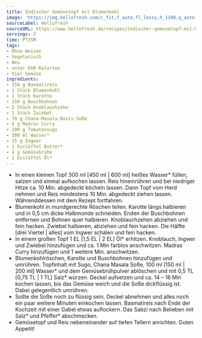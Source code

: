 ```yaml
---
title: Indischer Gemüsetopf mit Blumenkohl
image: 'https://img.hellofresh.com/c_fit,f_auto,fl_lossy,h_1100,q_auto,w_2600/hellofresh_s3/image/indischer-gemusetopf-mit-blumenkohl-d55c2d57.jpg'
sourceLabel: Hellofresh
sourceURL: https://www.hellofresh.de/recipes/indischer-gemusetopf-mit-blumenkohl-62fbdf2a426acbca87073c5f
servings: 2
time: PT35M
tags:
- Ohne Weizen
- Vegetarisch
- Neu
- unter 650 Kalorien
- Viel Gemüse
ingredients:
- 150 g Basmatireis
- 1 Stück Blumenkohl
- 1 Stück Karotte
- 150 g Buschbohnen
- 2 Stück Knoblauchzehe
- 1 Stück Zwiebel
- 70 g Chana-Masala-Basis-Soße
- 4 g Madras Curry
- 200 g Tomatensugo
- 300 ml Wasser*
- 15 g Ingwer
- 1 Esslöffel Butter*
- 4 g Gemüsebrühe
- 1 Esslöffel Öl*
---
```


- In einen kleinen Topf 300 ml [450 ml | 600 ml] heißes Wasser\* füllen, salzen und einmal aufkochen lassen. Reis hineinrühren und bei niedriger Hitze ca. 10 Min. abgedeckt köcheln lassen. Dann Topf vom Herd nehmen und Reis mindestens 10 Min. abgedeckt ziehen lassen.  Währenddessen mit dem Rezept fortfahren.
- Blumenkohl in mundgerechte Röschen teilen.  Karotte längs halbieren und in 0,5 cm dicke Halbmonde schneiden.  Enden der Buschbohnen entfernen und Bohnen quer halbieren.  Knoblauchzehen abziehen und fein hacken.  Zwiebel halbieren, abziehen und fein hacken.  Die Hälfte [drei Viertel | alles] vom Ingwer schälen und fein hacken.
- In einem großen Topf 1 EL [1,5 EL | 2 EL] Öl\* erhitzen. Knoblauch, Ingwer und Zwiebel hinzufügen und ca. 1 Min farblos anschwitzen.  Madras Curry hinzufügen und 1 weitere Min. anschwitzen.
- Blumenkohlröschen, Karotte und Buschbohnen hinzufügen und umrühren.  Topfinhalt mit Sugo, Chana Masala Soße, 100 ml [150 ml | 200 ml] Wasser\* und dem Gemüsebrühpulver ablöschen und mit 0,5 TL [0,75 TL | 1 TL] Salz\* würzen.  Deckel aufsetzen und ca. 14 – 16 Min kochen lassen, bis das Gemüse weich und die Soße dickflüssig ist. Dabei gelegentlich umrühren.
- Sollte die Soße noch zu flüssig sein, Deckel abnehmen und alles noch ein paar weitere Minuten einkochen lassen. Basmatireis nach Ende der Kochzeit mit einer Gabel etwas auflockern.  Das Sabzi nach Belieben mit Salz\* und Pfeffer\* abschmecken.
- Gemüsetopf und Reis nebeneinander auf tiefen Tellern anrichten.  Guten Appetit!
